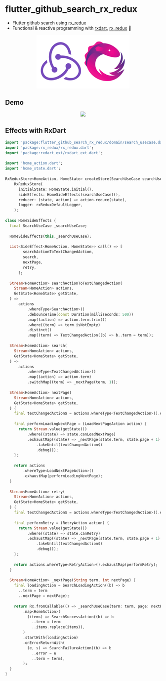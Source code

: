 # flutter_github_search_rx_redux

-   Flutter github search using [rx_redux](https://pub.dev/packages/rx_redux) <br>
-   Functional & reactive programming with [rxdart](https://pub.dev/packages/rxdart), [rx_redux](https://pub.dev/packages/rx_redux) 🚀

<p align="center">
    <img src="https://github.com/hoc081098/rx_redux/blob/v2/images/logo.png?raw=true" alt="Logo" width="300"/>
</p>

## Demo

<p align="center">
    <img src="https://github.com/hoc081098/hoc081098.github.io/blob/master/flutter_github_search_rx_redux/demo.gif?raw=true" height="480" > 
</p>


## Effects with RxDart

```dart
import 'package:flutter_github_search_rx_redux/domain/search_usecase.dart';
import 'package:rx_redux/rx_redux.dart';
import 'package:rxdart_ext/rxdart_ext.dart';

import 'home_action.dart';
import 'home_state.dart';

RxReduxStore<HomeAction, HomeState> createStore(SearchUseCase searchUseCase) =>
    RxReduxStore(
      initialState: HomeState.initial(),
      sideEffects: HomeSideEffects(searchUseCase)(),
      reducer: (state, action) => action.reduce(state),
      logger: rxReduxDefaultLogger,
    );

class HomeSideEffects {
  final SearchUseCase _searchUseCase;

  HomeSideEffects(this._searchUseCase);

  List<SideEffect<HomeAction, HomeState>> call() => [
        searchActionToTextChangedAction,
        search,
        nextPage,
        retry,
      ];

  Stream<HomeAction> searchActionToTextChangedAction(
    Stream<HomeAction> actions,
    GetState<HomeState> getState,
  ) =>
      actions
          .whereType<SearchAction>()
          .debounceTime(const Duration(milliseconds: 500))
          .map((action) => action.term.trim())
          .where((term) => term.isNotEmpty)
          .distinct()
          .map((term) => TextChangedAction((b) => b..term = term));

  Stream<HomeAction> search(
    Stream<HomeAction> actions,
    GetState<HomeState> getState,
  ) =>
      actions
          .whereType<TextChangedAction>()
          .map((action) => action.term)
          .switchMap((term) => _nextPage(term, 1));

  Stream<HomeAction> nextPage(
    Stream<HomeAction> actions,
    GetState<HomeState> getState,
  ) {
    final textChangedAction$ = actions.whereType<TextChangedAction>().debug();

    final performLoadingNextPage = (LoadNextPageAction action) {
      return Stream.value(getState())
          .where((state) => state.canLoadNextPage)
          .exhaustMap((state) => _nextPage(state.term, state.page + 1)
              .takeUntil(textChangedAction$)
              .debug());
    };

    return actions
        .whereType<LoadNextPageAction>()
        .exhaustMap(performLoadingNextPage);
  }

  Stream<HomeAction> retry(
    Stream<HomeAction> actions,
    GetState<HomeState> getState,
  ) {
    final textChangedAction$ = actions.whereType<TextChangedAction>().debug();

    final performRetry = (RetryAction action) {
      return Stream.value(getState())
          .where((state) => state.canRetry)
          .exhaustMap((state) => _nextPage(state.term, state.page + 1)
              .takeUntil(textChangedAction$)
              .debug());
    };

    return actions.whereType<RetryAction>().exhaustMap(performRetry);
  }

  Stream<HomeAction> _nextPage(String term, int nextPage) {
    final loadingAction = SearchLoadingAction((b) => b
      ..term = term
      ..nextPage = nextPage);

    return Rx.fromCallable(() => _searchUseCase(term: term, page: nextPage))
        .map<HomeAction>(
          (items) => SearchSuccessAction((b) => b
            ..term = term
            ..items.replace(items)),
        )
        .startWith(loadingAction)
        .onErrorReturnWith(
          (e, s) => SearchFailureAction((b) => b
            ..error = e
            ..term = term),
        );
  }
}
```
